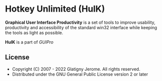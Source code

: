 # Hotkey Unlimited (HulK)

**Graphical User Interface Productivity** is a set of tools to improve usability, productivity and accessibility of the standard win32 interface while keeping the tools as light as possible.

**HulK** is a part of *GUIPro*

## License

* Copyright (C) 2007 - 2022 Glatigny Jerome. All rights reserved.
* Distributed under the GNU General Public License version 2 or later